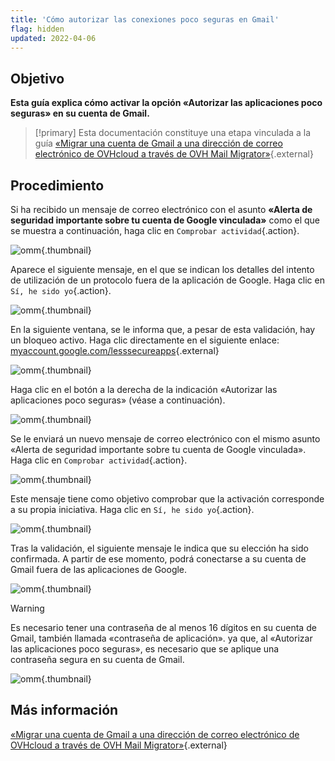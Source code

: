 ```yaml
---
title: 'Cómo autorizar las conexiones poco seguras en Gmail'
flag: hidden
updated: 2022-04-06
---
```


## Objetivo

<b>Esta guía explica cómo activar la opción «Autorizar las aplicaciones poco seguras» en su cuenta de Gmail.</b>

> [!primary] Esta documentación constituye una etapa vinculada a la guía
> [«Migrar una cuenta de Gmail a una dirección de correo electrónico de OVHcloud a través de OVH Mail Migrator»](migrate_gmail_to_ovhcloud_by_omm1.){.external}

## Procedimiento

Si ha recibido un mensaje de correo electrónico con el asunto **«Alerta de seguridad importante sobre tu cuenta de Google vinculada»** como el que se muestra a continuación, haga clic en `Comprobar actividad`{.action}.

![omm](OMM-gmail-security-01.png){.thumbnail}

Aparece el siguiente mensaje, en el que se indican los detalles del intento de utilización de un protocolo fuera de la aplicación de Google. Haga clic en `Sí, he sido yo`{.action}.

![omm](OMM-gmail-security-02.png){.thumbnail}

En la siguiente ventana, se le informa que, a pesar de esta validación, hay un bloqueo activo. Haga clic directamente en el siguiente enlace: [myaccount.google.com/lesssecureapps](https://myaccount.google.com/lesssecureapps){.external}

![omm](OMM-gmail-security-03.png){.thumbnail}

Haga clic en el botón a la derecha de la indicación «Autorizar las aplicaciones poco seguras» (véase a continuación).

![omm](OMM-gmail-security-04.png){.thumbnail}

Se le enviará un nuevo mensaje de correo electrónico con el mismo asunto «Alerta de seguridad importante sobre tu cuenta de Google vinculada». Haga clic en `Comprobar actividad`{.action}.

![omm](OMM-gmail-security-05.png){.thumbnail}

Este mensaje tiene como objetivo comprobar que la activación corresponde a su propia iniciativa. Haga clic en `Sí, he sido yo`{.action}.

![omm](OMM-gmail-security-06.png){.thumbnail}

Tras la validación, el siguiente mensaje le indica que su elección ha sido confirmada. A partir de ese momento, podrá conectarse a su cuenta de Gmail fuera de las aplicaciones de Google.

![omm](OMM-gmail-security-07.png){.thumbnail}

> [!warning]
>
> Es necesario tener una contraseña de al menos 16 dígitos en su cuenta de Gmail, también llamada «contraseña de aplicación». ya que, al «Autorizar las aplicaciones poco seguras», es necesario que se aplique una contraseña segura en su cuenta de Gmail.
>
> ![omm](OMM-gmail-security-08.png){.thumbnail}
>

## Más información

[«Migrar una cuenta de Gmail a una dirección de correo electrónico de OVHcloud a través de OVH Mail Migrator»](migrate_gmail_to_ovhcloud_by_omm1.){.external}
